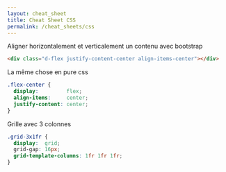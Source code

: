 ```yaml
---
layout: cheat_sheet
title: Cheat Sheet CSS
permalink: /cheat_sheets/css
---
```



Aligner horizontalement et verticalement un contenu avec bootstrap

```html
<div class="d-flex justify-content-center align-items-center"></div>
```

La même chose en pure css

```css
.flex-center {
  display:         flex;
  align-items:     center;
  justify-content: center;
}
```

Grille avec 3 colonnes

```css
.grid-3x1fr {
  display:  grid;
  grid-gap: 16px;
  grid-template-columns: 1fr 1fr 1fr;
}
```

